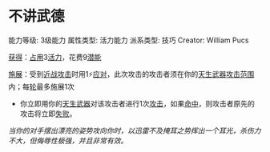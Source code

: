# 不讲武德

能力等级: 3级能力
属性类型: 活力能力
派系类型: 技巧
Creator: William Pucs

<aside>

[获得](https://www.notion.so/1b3d619a067b8027ba38e2c1caf9d84b?pvs=21)：[占用](https://www.notion.so/1b3d619a067b8028a794de6ceed96ec0?pvs=21)3[活力](https://www.notion.so/1b3d619a067b805391c0d92f6a9c2e06?pvs=21)，花费9[潜能](https://www.notion.so/1b3d619a067b80c2bdb4c721adc30021?pvs=21)

</aside>

<aside>

[施展](https://www.notion.so/1b3d619a067b80f38dccf027f026b32f?pvs=21)：受到[近战攻击](https://www.notion.so/1b4d619a067b80eda8b0facbba0c7b1a?pvs=21)时用1⚡️[应对](https://www.notion.so/1b3d619a067b80b1ad0bf551ab8120e2?pvs=21)，此次攻击的攻击者须在你的[天生武器](https://www.notion.so/1b3d619a067b8074bdb4e62b06caebf6?pvs=21)[攻击范围](https://www.notion.so/1b4d619a067b803c995de1c713f7878d?pvs=21)内；每[轮](https://www.notion.so/1b3d619a067b80aeb62df5a99bfb8a82?pvs=21)最多施展1次

- 你立即用你的[天生武器](https://www.notion.so/1b3d619a067b8074bdb4e62b06caebf6?pvs=21)对该攻击者进行1次[攻击](https://www.notion.so/1b5d619a067b80ab8482e091a267f3f3?pvs=21)，如果[命中](https://www.notion.so/1b4d619a067b805b9ae6f266211ce9d3?pvs=21)，则攻击者原先的攻击将立即[失败](https://www.notion.so/1b8d619a067b80a7b45ffcc04ed1cfd3?pvs=21)。
</aside>

*当你的对手摆出漂亮的姿势攻向你时，以迅雷不及掩耳之势挥出一个耳光，杀伤力不大，但侮辱性极强，并且非常有效。*
